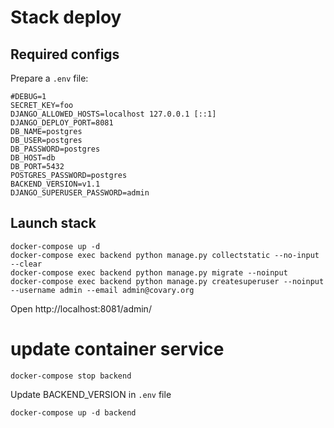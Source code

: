 # Stack deploy

## Required configs

Prepare a `.env` file:

```
#DEBUG=1
SECRET_KEY=foo
DJANGO_ALLOWED_HOSTS=localhost 127.0.0.1 [::1]
DJANGO_DEPLOY_PORT=8081
DB_NAME=postgres
DB_USER=postgres
DB_PASSWORD=postgres
DB_HOST=db
DB_PORT=5432
POSTGRES_PASSWORD=postgres
BACKEND_VERSION=v1.1
DJANGO_SUPERUSER_PASSWORD=admin
```
## Launch stack

```
docker-compose up -d
docker-compose exec backend python manage.py collectstatic --no-input --clear
docker-compose exec backend python manage.py migrate --noinput
docker-compose exec backend python manage.py createsuperuser --noinput --username admin --email admin@covary.org
```

Open http://localhost:8081/admin/

# update container service

```
docker-compose stop backend
```

Update BACKEND_VERSION in `.env` file

```
docker-compose up -d backend
```
